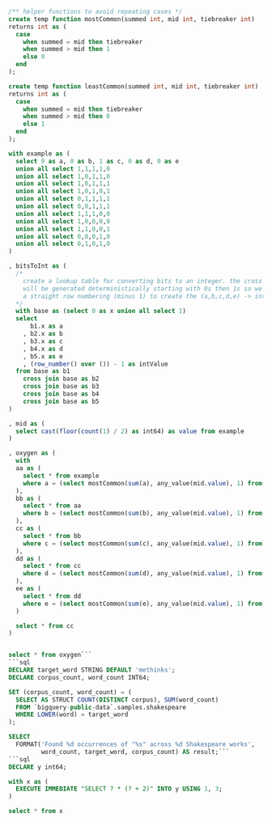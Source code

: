 ```sql
/** helper functions to avoid repeating cases */
create temp function mostCommon(summed int, mid int, tiebreaker int)
returns int as (
  case 
    when summed = mid then tiebreaker
    when summed > mid then 1
    else 0
  end
);

create temp function leastCommon(summed int, mid int, tiebreaker int)
returns int as (
  case 
    when summed = mid then tiebreaker
    when summed > mid then 0
    else 1
  end
);

with example as (
  select 0 as a, 0 as b, 1 as c, 0 as d, 0 as e
  union all select 1,1,1,1,0
  union all select 1,0,1,1,0
  union all select 1,0,1,1,1
  union all select 1,0,1,0,1
  union all select 0,1,1,1,1
  union all select 0,0,1,1,1
  union all select 1,1,1,0,0
  union all select 1,0,0,0,0
  union all select 1,1,0,0,1
  union all select 0,0,0,1,0
  union all select 0,1,0,1,0
)

, bitsToInt as (
  /*
    create a lookup table for converting bits to an integer. the cross product
    will be generated deterministically starting with 0s then 1s so we can do
    a straight row numbering (minus 1) to create the (a,b,c,d,e) -> int mapping.
  */
  with base as (select 0 as x union all select 1)
  select 
      b1.x as a
    , b2.x as b
    , b3.x as c
    , b4.x as d
    , b5.x as e
    , (row_number() over ()) - 1 as intValue
  from base as b1
    cross join base as b2
    cross join base as b3
    cross join base as b4
    cross join base as b5
)

, mid as (
  select cast(floor(count(1) / 2) as int64) as value from example
)

, oxygen as (
  with 
  aa as (
    select * from example
    where a = (select mostCommon(sum(a), any_value(mid.value), 1) from example, mid)
  ),
  bb as (
    select * from aa
    where b = (select mostCommon(sum(b), any_value(mid.value), 1) from aa, mid)
  ),
  cc as (
    select * from bb
    where c = (select mostCommon(sum(c), any_value(mid.value), 1) from bb, mid)
  ),
  dd as (
    select * from cc
    where d = (select mostCommon(sum(d), any_value(mid.value), 1) from cc, mid)
  ),
  ee as (
    select * from dd
    where e = (select mostCommon(sum(e), any_value(mid.value), 1) from dd, mid)
  )

  select * from cc
)


select * from oxygen```
```sql
DECLARE target_word STRING DEFAULT 'methinks';
DECLARE corpus_count, word_count INT64;

SET (corpus_count, word_count) = (
  SELECT AS STRUCT COUNT(DISTINCT corpus), SUM(word_count)
  FROM `bigquery-public-data`.samples.shakespeare
  WHERE LOWER(word) = target_word
);

SELECT
  FORMAT('Found %d occurrences of "%s" across %d Shakespeare works',
         word_count, target_word, corpus_count) AS result;```
```sql
DECLARE y int64;

with x as (
  EXECUTE IMMEDIATE "SELECT ? * (? + 2)" INTO y USING 1, 3;
)

select * from x
```
